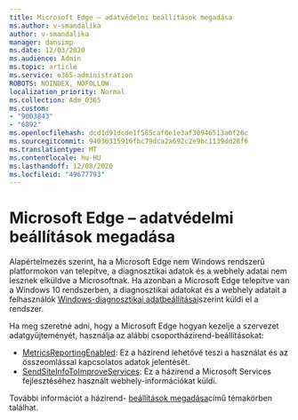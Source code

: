 ```yaml
---
title: Microsoft Edge – adatvédelmi beállítások megadása
ms.author: v-smandalika
author: v-smandalika
manager: dansimp
ms.date: 12/03/2020
ms.audience: Admin
ms.topic: article
ms.service: o365-administration
ROBOTS: NOINDEX, NOFOLLOW
localization_priority: Normal
ms.collection: Adm_O365
ms.custom:
- "9003843"
- "6892"
ms.openlocfilehash: dcd1d91dcde1f585caf0e1e3af30946513a0f26c
ms.sourcegitcommit: 94036315916fbc79dca2a692c2e9bc1139dd28f6
ms.translationtype: MT
ms.contentlocale: hu-HU
ms.lasthandoff: 12/08/2020
ms.locfileid: "49677793"
---
```

# <a name="microsoft-edge-configure-privacy-settings"></a>Microsoft Edge – adatvédelmi beállítások megadása

Alapértelmezés szerint, ha a Microsoft Edge nem Windows rendszerű platformokon van telepítve, a diagnosztikai adatok és a webhely adatai nem lesznek elküldve a Microsoftnak. Ha azonban a Microsoft Edge telepítve van a Windows 10 rendszerben, a diagnosztikai adatokat és a webhely adatait a felhasználók [Windows-diagnosztikai adatbeállításai](https://docs.microsoft.com/windows/privacy/configure-windows-diagnostic-data-in-your-organization)szerint küldi el a rendszer.

Ha meg szeretné adni, hogy a Microsoft Edge hogyan kezelje a szervezet adatgyűjteményét, használja az alábbi csoportházirend-beállításokat:
- [MetricsReportingEnabled](https://docs.microsoft.com/DeployEdge/microsoft-edge-policies#metricsreportingenabled): Ez a házirend lehetővé teszi a használat és az összeomlással kapcsolatos adatok jelentését.
- [SendSiteInfoToImproveServices](https://docs.microsoft.com/DeployEdge/microsoft-edge-policies#sendsiteinfotoimproveservices): Ez a házirend a Microsoft Services fejlesztéséhez használt webhely-információkat küldi.

További információt a házirend- [beállítások megadása](https://docs.microsoft.com/deployedge/microsoft-edge-enterprise-privacy-settings#configure-policy-settings)című témakörben találhat.